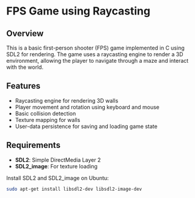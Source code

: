 # FPS Game using Raycasting

## Overview
This is a basic first-person shooter (FPS) game implemented in C using SDL2 for rendering. The game uses a raycasting engine to render a 3D environment, allowing the player to navigate through a maze and interact with the world.

## Features
- Raycasting engine for rendering 3D walls
- Player movement and rotation using keyboard and mouse
- Basic collision detection
- Texture mapping for walls
- User-data persistence for saving and loading game state

## Requirements
- **SDL2**: Simple DirectMedia Layer 2
- **SDL2_image**: For texture loading

Install SDL2 and SDL2_image on Ubuntu:
```bash
sudo apt-get install libsdl2-dev libsdl2-image-dev
